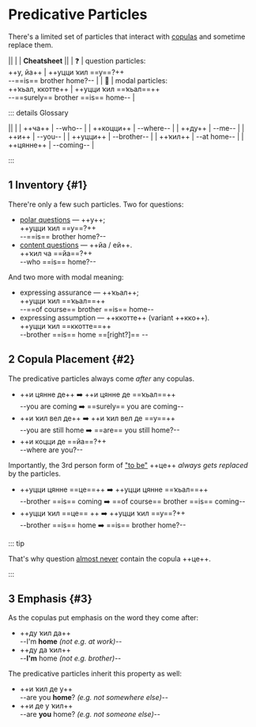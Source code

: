 # Predicative Particles

There's a limited set of particles that interact with [copulas](./copulas) and sometime replace them.

<div class="table-wide">

||
|
| **Cheatsheet** ||
| ❓ | question particles: <br>  ++у, йа++ | ++уцци ҡил ==у==?++ <br> --==is== brother home?-- |
| 💭 | modal particles: <br> ++ҡьал, ккотте++ | ++уцци ҡил ==ҡьал==++ <br> --==surely== brother ==is== home-- |

</div>

::: details Glossary

<div class="table-transparent">

||
|
| ++ча++ | --who-- |
| ++коцци++ | --where-- |
| ++ду++ | --me-- |
| ++и++ | --you-- |
| ++уцци++ | --brother-- |
| ++ҡил++ | --at home-- |
| ++цянне++ | --coming-- |

</div>

:::

## 1 Inventory {#1}

There're only a few such particles. Two for questions:

- [polar questions](./questions#1) — ++у++;  
  ++уцци ҡил ==у==?++  
  --==is== brother home?--  
- [content questions](./questions#2) — ++йа / ей++.  
  ++ҡил ча ==йа==?++  
  --who ==is== home?--

And two more with modal meaning:

- expressing assurance — ++ҡьал++;  
  ++уцци ҡил ==ҡьал==++  
  --==of course== brother ==is== home--
- expressing assumption — ++ккотте++ (variant ++кко++).  
  ++уцци ҡил ==ккотте==++  
  --brother ==is== home ==[right?]== --

## 2 Copula Placement {#2}

The predicative particles always come *after* any copulas.

- ++и цянне де++ ➡️ ++и цянне де ==ҡьал==++  
  --you are coming ➡️ ==surely== you are coming--
- ++и ҡил вел де++ ➡️ ++и ҡил вел де ==у==++  
  --you are still home ➡️ ==are== you still home?--
- ++и коцци де ==йа==?++  
  --where are you?--

Importantly, the 3rd person form of ["to be"](./copulas#1) ++це++ *always gets replaced* by the particles.

- ++уцци цянне ==це==++ ➡️ ++уцци цянне ==ҡьал==++  
  --brother ==is== coming ➡️ ==of course== brother ==is== coming--
- ++уцци ҡил ==це== ++ ➡️ ++уцци ҡил ==у==?++  
  --brother ==is== home ➡️ ==is== brother home?--

::: tip

That's why question [almost never](./questions.md#1.1) contain the copula ++це++.

:::

## 3 Emphasis {#3}

As the copulas put emphasis on the word they come after:

- ++ду ҡил да++  
  --I'm **home** *(not e.g. at work)*--  
- ++ду да ҡил++  
  --**I'm** home *(not e.g. brother)*--  

The predicative particles inherit this property as well:

- ++и ҡил де у++  
  --are you **home**? *(e.g. not somewhere else)*--  
- ++и де у ҡил++  
  --are **you** home? *(e.g. not someone else)*--  
